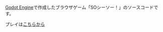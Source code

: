 [Godot Engine](https://godotengine.org/)で作成したブラウザゲーム「SOシーソー！」のソースコードです。

プレイは[こちらから](https://godotplayer.com/games/soseesaw)
